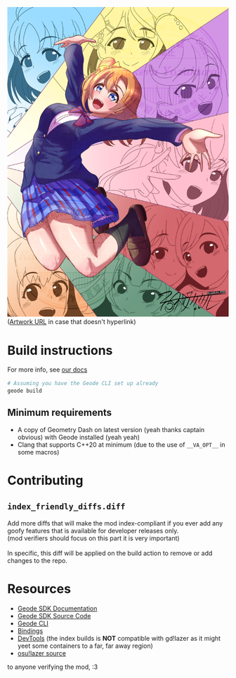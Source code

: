
<a href="https://www.pixiv.net/en/artworks/130930702"><img src="resources/130930702_p0.png"/></a>
([Artwork URL](https://www.pixiv.net/en/artworks/130930702) in case that doesn't hyperlink)

# Build instructions
For more info, see [our docs](https://docs.geode-sdk.org/getting-started/create-mod#build)
```sh
# Assuming you have the Geode CLI set up already
geode build
```

## Minimum requirements
- A copy of Geometry Dash on latest version (yeah thanks captain obvious) with Geode installed (yeah yeah)
- Clang that supports C++20 at minimum (due to the use of `__VA_OPT__` in some macros)

# Contributing
## `index_friendly_diffs.diff`
Add more diffs that will make the mod index-compliant if you ever add any goofy features that is available for developer releases only.<br/>
(mod verifiers should focus on this part it is very important)<br/>
<br/>
In specific, this diff will be applied on the build action to remove or add changes to the repo.

# Resources
* [Geode SDK Documentation](https://docs.geode-sdk.org/)
* [Geode SDK Source Code](https://github.com/geode-sdk/geode/)
* [Geode CLI](https://github.com/geode-sdk/cli)
* [Bindings](https://github.com/geode-sdk/bindings/)
* [DevTools](https://github.com/geode-sdk/DevTools) (the index builds is **NOT** compatible with gd!lazer as it might yeet some containers to a far, far away region)
* [osu!lazer source](https://github.com/ppy)



to anyone verifying the mod, :3